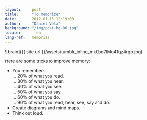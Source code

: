 ```yaml
---
layout:     post
title:      "To memorize"
date:       2012-01-15 12:19:00
author:     "Daniel Vela"
background: "/img/post-bg-06.jpg"
locale:       en
lang-ref:   memorize
---
```


![brain]({{ site.url }}/assets/tumblr_inline_mk0bd7lMo41qz4rgp.jpg)

Here are some tricks to improve memory:

* You remember:     
… 20% of what you read.    
… 30% of what you hear.    
… 40% of what you see.    
… 50% of what you say.    
… 60% of what you do.     
… 90% of what you read, hear, see, say and do.     
* Create diagrams and mind maps.
* Think out loud.



